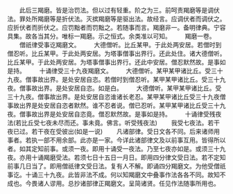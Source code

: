<!-- { "loadSidebar": true } -->
　　此后三羯磨。皆是治罚法。但以过有轻重。阶之为三。前呵责羯磨等是调伏法。罪处所羯磨等是折伏法。灭摈羯磨等是驱出法。故经言。应调伏者而调伏之。应折伏者而折伏之。应罚黜者而罚黜之。若随事而言。羯磨非一。备明律典。宁容具集。故各当其分。唯标一羯磨。示之恒式。余类准以可知。
　　羯磨一卷。
　　僧祇律受事讫羯磨文。
　　大德僧听。比丘某甲。于此处两安居。若僧时到僧忍听。比丘某甲。于此处两安居。为塔事僧事出界行。还此处住。诸大德僧听。比丘某甲。于此处两安居。为塔事僧事出界行。还此中安居。僧忍默然故。是事如是持。
　　十诵律受三十九夜羯磨文。
　　大德僧听。某甲某甲诸比丘。受三十九夜。僧事故出界。是处安居自恣。若僧时到僧忍听。某甲某甲诸比丘。受三十九夜。僧事故出界。是处安居自恣。如是白。
　　大德僧听。某甲某甲诸比丘。受三十九夜。僧事故出界。是处安居自恣谁诸长老忍。某甲某甲诸比丘受三十九夜僧事故出界是处安居自恣者默然。谁不忍者说。僧已忍听。某甲某甲诸比丘受三十九夜。僧事故出界是处安居自恣竟。僧忍默然故。是事如是持。
　　十诵律受残夜法(若比丘受七夜未尽而还。事未竟。佛言。听受残夜法)
　　我受七夜法。若干夜已过。若干夜在受彼出(如是一说)
　　凡诸部律。受日文各不同。后来诸师用事者。若执一部不用余部。此亦是一家。今详此诸部律文及以前事互用。皆得所以者。如其定知前事。或须一夜。即用十诵受一夜法。乃至七夜亦如是。或须三十九夜。亦用十诵羯磨受法。若须七日十五日一月日。即用四分律文受日法。若不定知前事几日当了。即用僧祇律文受日法。复有人不解。即诵四分羯磨文。为他受僧祇事讫。十诵三十九夜。此皆非法不成。何以知羯磨文中叠事作法各各不同。故知不成也。今畏诸人谬用。总抄诸部律正羯磨文。呈简诸贤。任见作法随事所用也。


